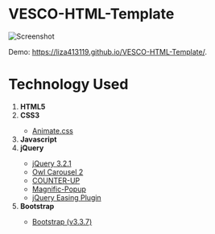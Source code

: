 # VESCO-HTML-Template
![Screenshot](https://github.com/abid413119/VESCO-HTML-Template/blob/master/images/vesco.png)

Demo: https://liza413119.github.io/VESCO-HTML-Template/.

# Technology Used
<ol>
  <li><b>HTML5</b></li>
  <li><b>CSS3</b></li>
    <ul>
      <li><a href="https://daneden.github.io/animate.css/">Animate.css</a></li>
    </ul>
  <li><b>Javascript</b></li>
  <li><b>jQuery</b></li>
    <ul>
      <li><a href="http://jquery.com/download/">jQuery 3.2.1</a></li>
      <li><a href="https://owlcarousel2.github.io/OwlCarousel2/">Owl Carousel 2</a></li>
      <li><a href="http://bfintal.github.io/Counter-Up/demo/demo.html">COUNTER-UP</a></li>
      <li><a href="http://dimsemenov.com/plugins/magnific-popup/">Magnific-Popup</a></li>
      <li><a href="http://gsgd.co.uk/sandbox/jquery/easing/">jQuery Easing Plugin</a></li>
    </ul>
  <li><b>Bootstrap</b></li>
    <ul>
      <li><a href="https://getbootstrap.com/docs/3.3/getting-started/">Bootstrap (v3.3.7)</a></li>
    </ul>
</ol>

